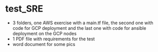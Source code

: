 # test_SRE
- 3 folders, one AWS exercise with a main.tf file, the second one with code for GCP deployment 
and the last one with code for ansible deployment on the GCP nodes
- 1 PDF file with requirements for the test
- word document for some pics 